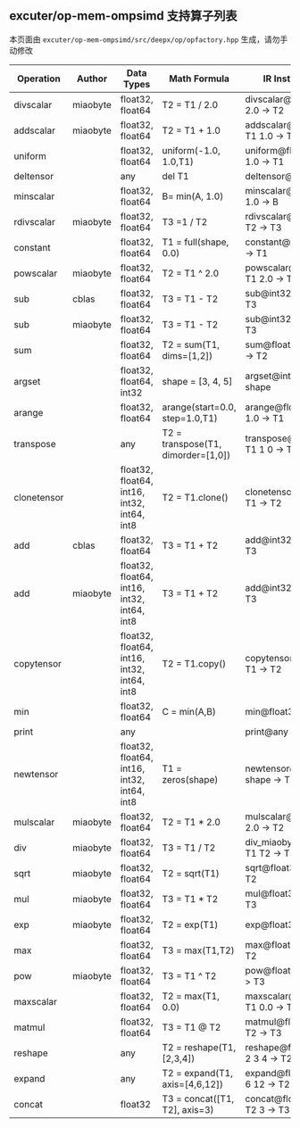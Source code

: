 ## excuter/op-mem-ompsimd 支持算子列表 

本页面由 `excuter/op-mem-ompsimd/src/deepx/op/opfactory.hpp` 生成，请勿手动修改 

| Operation | Author | Data Types | Math Formula | IR Instruction |
|-----------|--------|------------|--------------|----------------|
| divscalar | miaobyte | float32, float64 | T2 = T1 / 2.0 | divscalar@float32 T1 2.0 -> T2 |
| addscalar | miaobyte | float32, float64 | T2 = T1 + 1.0 | addscalar@float32 T1 1.0 -> T2 |
| uniform |  | float32, float64 | uniform(-1.0, 1.0,T1) | uniform@float32 -1.0 1.0 -> T1 |
| deltensor |  | any | del T1 | deltensor@any T1 -> |
| minscalar |  | float32, float64 | B= min(A, 1.0) | minscalar@float32 A 1.0 -> B |
| rdivscalar | miaobyte | float32, float64 | T3 =1 / T2 | rdivscalar@float32 1 T2 -> T3 |
| constant |  | float32, float64 | T1 = full(shape, 0.0) | constant@float32 0.0 -> T1 |
| powscalar | miaobyte | float32, float64 | T2 = T1 ^ 2.0 | powscalar@float32 T1 2.0 -> T2 |
| sub | cblas | float32, float64 | T3 = T1 - T2 | sub@int32 T1 T2 -> T3 |
| sub | miaobyte | float32, float64 | T3 = T1 - T2 | sub@int32 T1 T2 -> T3 |
| sum |  | float32, float64 | T2 = sum(T1, dims=[1,2]) | sum@float32 T1 1 2 -> T2 |
| argset |  | float32, float64, int32 | shape = [3, 4, 5] | argset@int32 3 4 5 -> shape |
| arange |  | float32, float64 | arange(start=0.0, step=1.0,T1) | arange@float32 0.0 1.0 -> T1 |
| transpose |  | any | T2 = transpose(T1, dimorder=[1,0]) | transpose@float32 T1 1 0 -> T2 |
| clonetensor |  | float32, float64, int16, int32, int64, int8 | T2 = T1.clone() | clonetensor@float32 T1 -> T2 |
| add | cblas | float32, float64 | T3 = T1 + T2 | add@int32 T1 T2 -> T3 |
| add | miaobyte | float32, float64, int16, int32, int64, int8 | T3 = T1 + T2 | add@int32 T1 T2 -> T3 |
| copytensor |  | float32, float64, int16, int32, int64, int8 | T2 = T1.copy() | copytensor@float32 T1 -> T2 |
| min |  | float32, float64 | C = min(A,B) | min@float32 A B -> C |
| print |  | any |  | print@any -> |
| newtensor |  | float32, float64, int16, int32, int64, int8 | T1 = zeros(shape) | newtensor@float32 shape -> T1 |
| mulscalar | miaobyte | float32, float64 | T2 = T1 * 2.0 | mulscalar@float32 T1 2.0 -> T2 |
| div | miaobyte | float32, float64 | T3 = T1 / T2 | div_miaobyte@float32 T1 T2 -> T3 |
| sqrt | miaobyte | float32, float64 | T2 = sqrt(T1) | sqrt@float32 T1 -> T2 |
| mul | miaobyte | float32, float64 | T3 = T1 * T2 | mul@float32 T1 T2 -> T3 |
| exp | miaobyte | float32, float64 | T2 = exp(T1) | exp@float32 T1 -> T2 |
| max |  | float32, float64 | T3 = max(T1,T2) | max@float32 T1 -> T2 |
| pow | miaobyte | float32, float64 | T3 = T1 ^ T2 | pow@float32 T1 T2 -> T3 |
| maxscalar |  | float32, float64 | T2 = max(T1, 0.0) | maxscalar@float32 T1 0.0 -> T2 |
| matmul |  | float32, float64 | T3 = T1 @ T2 | matmul@float32 T1 T2 -> T3 |
| reshape |  | any | T2 = reshape(T1, [2,3,4]) | reshape@float32 T1 2 3 4 -> T2 |
| expand |  | any | T2 = expand(T1, axis=[4,6,12]) | expand@float32 T1 4 6 12 -> T2 |
| concat |  | float32 | T3 = concat([T1, T2], axis=3) | concat@float32 T1 T2 3 -> T3 |
